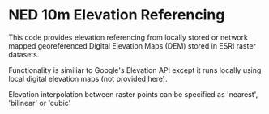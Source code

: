 # NED 10m Elevation Referencing 

This code provides elevation referencing from locally stored or network mapped 
georeferenced Digital Elevation Maps (DEM) stored in ESRI raster datasets.

Functionality is similiar to Google's Elevation API except it runs locally using
local digital elevation maps (not provided here).

Elevation interpolation between raster points can be specified as 'nearest',
'bilinear' or 'cubic'